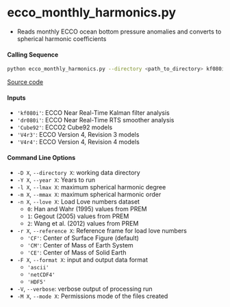 ecco_monthly_harmonics.py
=========================

- Reads monthly ECCO ocean bottom pressure anomalies and converts to spherical harmonic coefficients

#### Calling Sequence
```bash
python ecco_monthly_harmonics.py --directory <path_to_directory> kf080i dr080i
```
[Source code](https://github.com/tsutterley/model-harmonics/blob/main/ECCO/ecco_monthly_harmonics.py)

#### Inputs
- `'kf080i'`: ECCO Near Real-Time Kalman filter analysis
- `'dr080i'`: ECCO Near Real-Time RTS smoother analysis
- `'Cube92'`: ECCO2 Cube92 models
- `'V4r3'`: ECCO Version 4, Revision 3 models
- `'V4r4'`: ECCO Version 4, Revision 4 models

#### Command Line Options
- `-D X`, `--directory X`: working data directory
- `-Y X`, `--year X`: Years to run
- `-l X`, `--lmax X`: maximum spherical harmonic degree
- `-m X`, `--mmax X`: maximum spherical harmonic order
- `-n X`, `--love X`: Load Love numbers dataset
    * `0`: Han and Wahr (1995) values from PREM
    * `1`: Gegout (2005) values from PREM
    * `2`: Wang et al. (2012) values from PREM
- `-r X`, `--reference X`: Reference frame for load love numbers
    * `'CF'`: Center of Surface Figure (default)
    * `'CM'`: Center of Mass of Earth System
    * `'CE'`: Center of Mass of Solid Earth
- `-F X`, `--format X`: input and output data format
    * `'ascii'`
    * `'netCDF4'`
    * `'HDF5'`
- `-V`, `--verbose`: verbose output of processing run
- `-M X`, `--mode X`: Permissions mode of the files created
